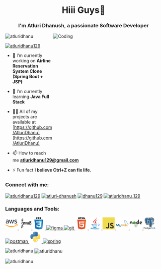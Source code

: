 <h1 align="center">Hiii Guys👋 </h1>
<h3 align="center">I'm Atluri Dhanush, a passionate Software Developer</h3>
<img align="right" alt="Coding" width="350" height="400" src="https://cdn.dribbble.com/users/1162077/screenshots/3848914/programmer.gif">


<p align="left"> <img src="https://komarev.com/ghpvc/?username=atluridhanu&label=Profile%20views&color=000000&style=flat" alt="atluridhanu" /> </p>

<p align="left"> <a href="https://twitter.com/atluridhanu129" target="blank"><img src="https://img.shields.io/twitter/follow/atluridhanu129?logo=twitter&style=for-the-badge" alt="atluridhanu129" /></a> </p>

- 🔭 I’m currently working on **Airline Reservation System Clone (Spring Boot + JSP)**

- 🌱 I’m currently learning **Java Full Stack**

- 👨‍💻 All of my projects are available at [https://github.com/AtluriDhanu](https://github.com/AtluriDhanu)

- 📫 How to reach me **atluridhanu129@gmail.com**

- ⚡ Fun fact **I believe Ctrl+Z can fix life.**

<h3 align="left">Connect with me:</h3>
<p align="left">
<a href="https://twitter.com/atluridhanu129" target="blank"><img align="center" src="https://raw.githubusercontent.com/rahuldkjain/github-profile-readme-generator/master/src/images/icons/Social/twitter.svg" alt="atluridhanu129" height="30" width="40" /></a>
<a href="https://linkedin.com/in/atluri-dhanush" target="blank"><img align="center" src="https://raw.githubusercontent.com/rahuldkjain/github-profile-readme-generator/master/src/images/icons/Social/linked-in-alt.svg" alt="atluri-dhanush" height="30" width="40" /></a>
<a href="https://kaggle.com/dhanu129" target="blank"><img align="center" src="https://raw.githubusercontent.com/rahuldkjain/github-profile-readme-generator/master/src/images/icons/Social/kaggle.svg" alt="dhanu129" height="30" width="40" /></a>
<a href="https://instagram.com/atluridhanu_129" target="blank"><img align="center" src="https://raw.githubusercontent.com/rahuldkjain/github-profile-readme-generator/master/src/images/icons/Social/instagram.svg" alt="atluridhanu_129" height="30" width="40" /></a>
</p>

<h3 align="left">Languages and Tools:</h3>
<p align="left"> <a href="https://aws.amazon.com" target="_blank" rel="noreferrer"> <img src="https://raw.githubusercontent.com/devicons/devicon/master/icons/amazonwebservices/amazonwebservices-original-wordmark.svg" alt="aws" width="40" height="40"/> </a> <a href="https://canvasjs.com" target="_blank" rel="noreferrer"> <img src="https://raw.githubusercontent.com/Hardik0307/Hardik0307/master/assets/canvasjs-charts.svg" alt="canvasjs" width="40" height="40"/> </a> <a href="https://www.w3schools.com/css/" target="_blank" rel="noreferrer"> <img src="https://raw.githubusercontent.com/devicons/devicon/master/icons/css3/css3-original-wordmark.svg" alt="css3" width="40" height="40"/> </a> <a href="https://www.figma.com/" target="_blank" rel="noreferrer"> <img src="https://www.vectorlogo.zone/logos/figma/figma-icon.svg" alt="figma" width="40" height="40"/> </a> <a href="https://git-scm.com/" target="_blank" rel="noreferrer"> <img src="https://www.vectorlogo.zone/logos/git-scm/git-scm-icon.svg" alt="git" width="40" height="40"/> </a> <a href="https://www.w3.org/html/" target="_blank" rel="noreferrer"> <img src="https://raw.githubusercontent.com/devicons/devicon/master/icons/html5/html5-original-wordmark.svg" alt="html5" width="40" height="40"/> </a> <a href="https://www.java.com" target="_blank" rel="noreferrer"> <img src="https://raw.githubusercontent.com/devicons/devicon/master/icons/java/java-original.svg" alt="java" width="40" height="40"/> </a> <a href="https://developer.mozilla.org/en-US/docs/Web/JavaScript" target="_blank" rel="noreferrer"> <img src="https://raw.githubusercontent.com/devicons/devicon/master/icons/javascript/javascript-original.svg" alt="javascript" width="40" height="40"/> </a> <a href="https://www.mysql.com/" target="_blank" rel="noreferrer"> <img src="https://raw.githubusercontent.com/devicons/devicon/master/icons/mysql/mysql-original-wordmark.svg" alt="mysql" width="40" height="40"/> </a> <a href="https://nodejs.org" target="_blank" rel="noreferrer"> <img src="https://raw.githubusercontent.com/devicons/devicon/master/icons/nodejs/nodejs-original-wordmark.svg" alt="nodejs" width="40" height="40"/> </a> <a href="https://www.postgresql.org" target="_blank" rel="noreferrer"> <img src="https://raw.githubusercontent.com/devicons/devicon/master/icons/postgresql/postgresql-original-wordmark.svg" alt="postgresql" width="40" height="40"/> </a> <a href="https://postman.com" target="_blank" rel="noreferrer"> <img src="https://www.vectorlogo.zone/logos/getpostman/getpostman-icon.svg" alt="postman" width="40" height="40"/> </a> <a href="https://www.python.org" target="_blank" rel="noreferrer"> <img src="https://raw.githubusercontent.com/devicons/devicon/master/icons/python/python-original.svg" alt="python" width="40" height="40"/> </a> <a href="https://spring.io/" target="_blank" rel="noreferrer"> <img src="https://www.vectorlogo.zone/logos/springio/springio-icon.svg" alt="spring" width="40" height="40"/> </a> </p>

<p><img align="left" src="https://github-readme-stats.vercel.app/api/top-langs?username=atluridhanu&show_icons=true&theme=dark&title_color=000000&bg_color=ffffff&locale=en&layout=compact" alt="atluridhanu" /></p>

<p>&nbsp;<img align="center" src="https://github-readme-stats.vercel.app/api?username=atluridhanu&show_icons=true&title_color=000000&bg_color=fffafa&locale=en" alt="atluridhanu" /></p>

<p><img align="center" src="https://github-readme-streak-stats.herokuapp.com/?user=atluridhanu&theme=default" alt="atluridhanu" /></p>
